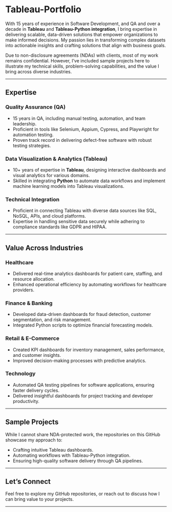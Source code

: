 # Tableau-Portfolio

With 15 years of experience in Software Development, and QA and over a decade in **Tableau** and **Tableau-Python integration**, I bring expertise in delivering scalable, data-driven solutions that empower organizations to make informed decisions. My passion lies in transforming complex datasets into actionable insights and crafting solutions that align with business goals.  

Due to non-disclosure agreements (NDAs) with clients, most of my work remains confidential. However, I’ve included sample projects here to illustrate my technical skills, problem-solving capabilities, and the value I bring across diverse industries.  

---

## Expertise  

### **Quality Assurance (QA)**  
- 15 years in QA, including manual testing, automation, and team leadership.  
- Proficient in tools like Selenium, Appium, Cypress, and Playwright for automation testing.  
- Proven track record in delivering defect-free software with robust testing strategies.  

### **Data Visualization & Analytics (Tableau)**  
- 10+ years of expertise in **Tableau**, designing interactive dashboards and visual analytics for various domains.  
- Skilled in integrating **Python** to automate data workflows and implement machine learning models into Tableau visualizations.  

### **Technical Integration**  
- Proficient in connecting Tableau with diverse data sources like SQL, NoSQL, APIs, and cloud platforms.  
- Expertise in handling sensitive data securely while adhering to compliance standards like GDPR and HIPAA.  

---

## Value Across Industries  

### **Healthcare**  
- Delivered real-time analytics dashboards for patient care, staffing, and resource allocation.  
- Enhanced operational efficiency by automating workflows for healthcare providers.  

### **Finance & Banking**  
- Developed data-driven dashboards for fraud detection, customer segmentation, and risk management.  
- Integrated Python scripts to optimize financial forecasting models.  

### **Retail & E-Commerce**  
- Created KPI dashboards for inventory management, sales performance, and customer insights.  
- Improved decision-making processes with predictive analytics.  

### **Technology**  
- Automated QA testing pipelines for software applications, ensuring faster delivery cycles.  
- Delivered insightful dashboards for project tracking and developer productivity.  

---

## Sample Projects  
While I cannot share NDA-protected work, the repositories on this GitHub showcase my approach to:  
- Crafting intuitive Tableau dashboards.  
- Automating workflows with Tableau-Python integration.  
- Ensuring high-quality software delivery through QA pipelines.  

---

## Let’s Connect  
Feel free to explore my GitHub repositories, or reach out to discuss how I can bring value to your projects.  

--- 
